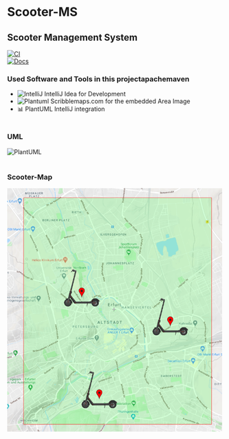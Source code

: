 # Scooter-MS

## Scooter Management System

[![CI](https://img.shields.io/github/workflow/status/fh-erfurt/Scooter-MS/build/main?style=flat&logo=apache-maven)](https://github.com/fh-erfurt/Scooter-MS/actions?query=workflow%3Abuild)
<br />
[![Docs](https://img.shields.io/badge/javadoc-see%20here-9cf.svg?style=flat&logo=java)](https://fh-erfurt.github.io/Scooter-MS)
<br />

### Used Software and Tools in this projectapachemaven

- <img src="https://logonoid.com/images/intellij-idea-logo.png" alt="IntelliJ" width="16"/>
  IntelliJ Idea for Development
  <br />
- <img src="https://cdn4.iconfinder.com/data/icons/small-n-flat/24/map-512.png" alt="Plantuml" width="17"/>
  Scribblemaps.com for the embedded Area Image
  <br />
- 📊 PlantUML IntelliJ integration
  <br />
  <br />

### UML
<!-- ![plantuml diagram](http://www.plantuml.com/plantuml/proxy?cache=no&src=https://raw.githubusercontent.com/fh-erfurt/Scooter-MS/main/assets/umldiagram.iuml) -->
<img src="http://www.plantuml.com/plantuml/proxy?cache=no&src=https://raw.githubusercontent.com/fh-erfurt/Scooter-MS/main/assets/umldiagram.iuml" alt="PlantUML" width="500"/>

<br />
<br />

### Scooter-Map
<!--- ![scooter map](https://www.scribblemaps.com/api/maps/images/500/600/ScooterMapEF.png) -->
<!-- ![scooter map](assets/map.png) -->
<!-- ![scooter map](assets/Scooter-MS-Map-Animation.gif) -->
<img src="https://raw.githubusercontent.com/fh-erfurt/Scooter-MS/main/assets/Scooter-MS-Map-Animation.gif" alt="ScooterMap" width="500"/>
